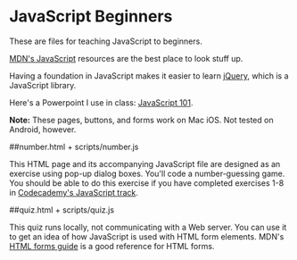 JavaScript Beginners
====================

These are files for teaching JavaScript to beginners.

[MDN's JavaScript](https://developer.mozilla.org/en-US/docs/Web/JavaScript) resources are the best place to look stuff up.

Having a foundation in JavaScript makes it easier to learn [jQuery](http://jquery.com/), which is a JavaScript library.

Here's a Powerpoint I use in class: [JavaScript 101](http://www.slideshare.net/macloo/javascript-101-16754994).

**Note:** These pages, buttons, and forms work on Mac iOS. Not tested on Android, however. 

##number.html + scripts/number.js

This HTML page and its accompanying JavaScript file are designed as an exercise using pop-up dialog boxes. You'll code a number-guessing game. You should be able to do this exercise if you have completed exercises 1-8 in [Codecademy's JavaScript track](http://www.codecademy.com/tracks/javascript).

##quiz.html + scripts/quiz.js

This quiz runs locally, not communicating with a Web server. You can use it to get an idea of how JavaScript is used with HTML form elements. MDN's [HTML forms guide](https://developer.mozilla.org/en-US/docs/Web/Guide/HTML/Forms) is a good reference for HTML forms.

